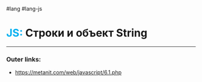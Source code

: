 #lang #lang-js
# <font color="#00b0f0">JS:</font> Строки и объект String
---
### Outer links:
- https://metanit.com/web/javascript/6.1.php